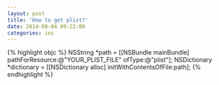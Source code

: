```yaml
---
layout: post
title: 'How to get plist?'
date: 2014-08-04 09:22:00
categories: ios
---
```


{% highlight objc %}
NSString *path = [[NSBundle mainBundle] pathForResource:@"YOUR_PLIST_FILE" ofType:@"plist"];
NSDictionary *dictionary = [[NSDictionary alloc] initWithContentsOfFile:path];
{% endhighlight %}